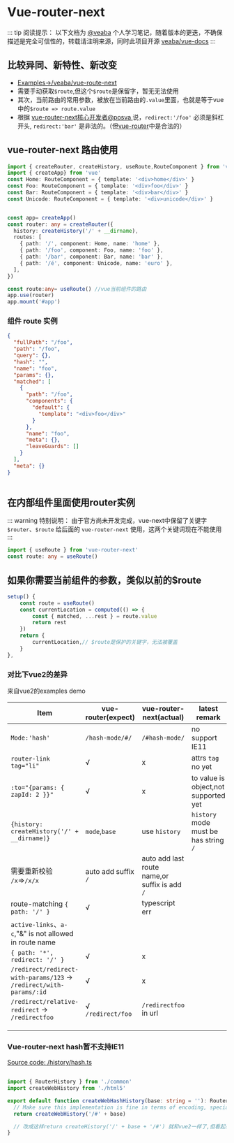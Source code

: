 # Vue-router-next

::: tip 阅读提示：
以下文档为 [@veaba](https://github.com/veaba) 个人学习笔记，随着版本的更迭，不确保描述是完全可信性的，转载请注明来源，同时此项目开源 [veaba/vue-docs](https://github.com/veaba/vue-docs)
::: 

## 比较异同、新特性、新改变
- [Examples->/veaba/vue-route-next](https://github.com/veaba/vue-router-next/tree/dev-veaba/examples)
- 需要手动获取`$route`,但这个`$route`是保留字，暂无无法使用
- 其次，当前路由的常用参数，被放在当前路由的`.value`里面，也就是等于vue中的`$route => route.value`
- 根据 [vue-router-next核心开发者@posva ](https://github.com/vuejs/vue-router-next/issues/128#issuecomment-596697188) 说，`redirect:'/foo'` 必须是斜杠开头, `redirect:'bar'` 是非法的。（但[vue-router](https://github.com/vuejs/vue-router/blob/dev/examples/redirect/app.js#L19-L29)中是合法的）

## vue-router-next 路由使用

```ts
import { createRouter, createHistory, useRoute,RouteComponent } from 'vue-router-next'
import { createApp} from 'vue'
const Home: RouteComponent = { template: '<div>home</div>' }
const Foo: RouteComponent = { template: '<div>foo</div>' }
const Bar: RouteComponent = { template: '<div>bar</div>' }
const Unicode: RouteComponent = { template: '<div>unicode</div>' }


const app= createApp()
const router: any = createRouter({
  history: createHistory('/' + __dirname),
  routes: [
    { path: '/', component: Home, name: 'home' },
    { path: '/foo', component: Foo, name: 'foo' },
    { path: '/bar', component: Bar, name: 'bar' },
    { path: '/é', component: Unicode, name: 'euro' },
  ],
})

const route:any= useRoute() //vue当前组件的路由
app.use(router)
app.mount('#app')
```

### 组件 route 实例

```json
{
  "fullPath": "/foo",
  "path": "/foo",
  "query": {},
  "hash": "",
  "name": "foo",
  "params": {},
  "matched": [
    {
      "path": "/foo",
      "components": {
        "default": {
          "template": "<div>foo</div>"
        }
      },
      "name": "foo",
      "meta": {},
      "leaveGuards": []
    }
  ],
  "meta": {}
}
      
```

## 在内部组件里面使用router实例

::: warning 特别说明：
由于官方尚未开发完成，vue-next中保留了关键字 `$router`、`$route` 给后面的 `vue-router-next` 使用，这两个关键词现在不能使用
::: 

```ts
import { useRoute } from 'vue-router-next'
const route: any = useRoute()
```

## 如果你需要当前组件的参数，类似以前的$route

```ts
setup() {
    const route = useRoute()
    const currentLocation = computed(() => {
        const { matched, ...rest } = route.value
        return rest
    })
    return {
        currentLocation,// $route是保护的关键字，无法被覆盖
    }
},
```

### 对比下vue2的差异

来自vue2的examples demo

|Item|vue-router(expect)| vue-router-next(actual)|latest remark|
|----|----|---|---|
|`Mode:'hash'`|`/hash-mode/#/`|`/#hash-mode/`| no support IE11|
|`router-link tag="li"`|√|x|attrs `tag` no yet|
|`:to="{params: { zapId: 2 }}"`|√|x| to value is object,not supported yet|
|`{history: createHistory('/' + __dirname)}`|`mode`,`base`| use `history`|`history` mode must be has string `/`|
|需要重新校验 `/x`=>`/x/x` |auto add suffix `/`| auto add last route name,or suffix is add `/`||
| route-matching `{ path: '/' }`|√|typescript err||
|`active-links`、`a-c`,"&" is not allowed in route name||||
|`{ path: '*', redirect: '/' }` |√|x|||
|`/redirect/redirect-with-params/123` -> `/redirect/with-params/:id`|√|x||
|`/redirect/relative-redirect` -> `/redirectfoo`|√ `/redirect/foo`|`/redirectfoo` in url||
|||||
|||||
|||||

### Vue-router-next hash暂不支持IE11

[Source code: /history/hash.ts](https://github.com/vuejs/vue-router-next/blob/master/src/history/hash.ts)
```ts
  
import { RouterHistory } from './common'
import createWebHistory from './html5'

export default function createWebHashHistory(base: string = ''): RouterHistory {
  // Make sure this implementation is fine in terms of encoding, specially for IE11
  return createWebHistory('/#' + base)

  // 改成这样return createHistory('/' + base + '/#') 就和vue2一样了,但看起来时后面追加的'#'，不太对劲
}
```
